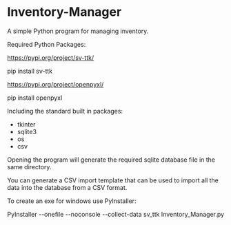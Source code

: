 # Inventory-Manager
A simple Python program for managing inventory.

Required Python Packages:

https://pypi.org/project/sv-ttk/

pip install sv-ttk

https://pypi.org/project/openpyxl/

pip install openpyxl

Including the standard built in packages:

- tkinter
- sqlite3
- os
- csv

Opening the program will generate the required sqlite database file in the same directory.

You can generate a CSV import template that can be used to import all the data into the database from a CSV format.

To create an exe for windows use PyInstaller:

PyInstaller --onefile --noconsole --collect-data sv_ttk Inventory_Manager.py

